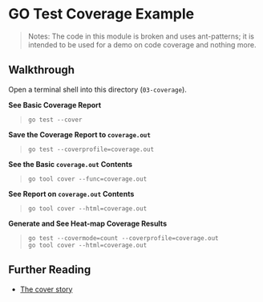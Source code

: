 # GO Test Coverage Example

> Notes: The code in this module is broken and uses ant-patterns; it is intended to be used for a demo on code coverage and nothing more.

## Walkthrough

Open a terminal shell into this directory (`03-coverage`).

**See Basic Coverage Report**
> `go test --cover`

**Save the Coverage Report to `coverage.out`**
> `go test --coverprofile=coverage.out`

**See the Basic `coverage.out` Contents**
> `go tool cover --func=coverage.out`

**See Report on `coverage.out` Contents**
> `go tool cover --html=coverage.out`

**Generate and See Heat-map Coverage Results**
> ```shell
> go test --covermode=count --coverprofile=coverage.out
> go tool cover --html=coverage.out
> ```

## Further Reading
- [The cover story](https://blog.golang.org/cover)
